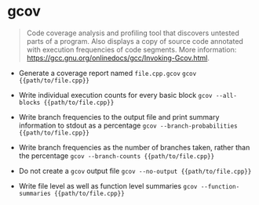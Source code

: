 # gcov
> Code coverage analysis and profiling tool that discovers untested parts of a program.
> Also displays a copy of source code annotated with execution frequencies of code segments.
> More information: <https://gcc.gnu.org/onlinedocs/gcc/Invoking-Gcov.html>.

- Generate a coverage report named `file.cpp.gcov`
`gcov {{path/to/file.cpp}}`

- Write individual execution counts for every basic block
`gcov --all-blocks {{path/to/file.cpp}}`

- Write branch frequencies to the output file and print summary information to stdout as a percentage
`gcov --branch-probabilities {{path/to/file.cpp}}`

- Write branch frequencies as the number of branches taken, rather than the percentage
`gcov --branch-counts {{path/to/file.cpp}}`

- Do not create a `gcov` output file
`gcov --no-output {{path/to/file.cpp}}`

- Write file level as well as function level summaries
`gcov --function-summaries {{path/to/file.cpp}}`
